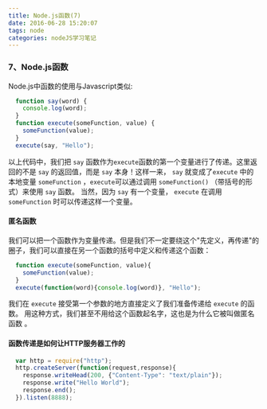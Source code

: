 ```yaml
---
title: Node.js函数(7)
date: 2016-06-28 15:20:07
tags: node
categories: nodeJS学习笔记
---
```


### 7、Node.js函数
Node.js中函数的使用与Javascript类似:
``` javascript
  function say(word) {
    console.log(word);
  }
  function execute(someFunction, value) {
    someFunction(value);
  }
  execute(say, "Hello");
```
以上代码中，我们把 `say` 函数作为`execute`函数的第一个变量进行了传递。这里返回的不是 `say` 的返回值，而是 `say` 本身！<!-- more -->这样一来， `say` 就变成了`execute` 中的本地变量 `someFunction` ，`execute`可以通过调用 `someFunction()` （带括号的形式）来使用 `say` 函数。 当然，因为 `say` 有一个变量， `execute` 在调用 `someFunction` 时可以传递这样一个变量。
#### 匿名函数
我们可以把一个函数作为变量传递。但是我们不一定要绕这个"先定义，再传递"的圈子，我们可以直接在另一个函数的括号中定义和传递这个函数：
``` javascript
  function execute(someFunction, value){
    someFunction(value);
  }
  execute(function(word){console.log(word)}, "Hello");
```
我们在 `execute` 接受第一个参数的地方直接定义了我们准备传递给 `execute` 的函数。 用这种方式，我们甚至不用给这个函数起名字，这也是为什么它被叫做匿名函数 。
#### 函数传递是如何让HTTP服务器工作的
``` javascript
  var http = require("http");
  http.createServer(function(request,response){
    response.writeHead(200, {"Content-Type": "text/plain"});
    response.write("Hello World");
    response.end();
  }).listen(8888);
```